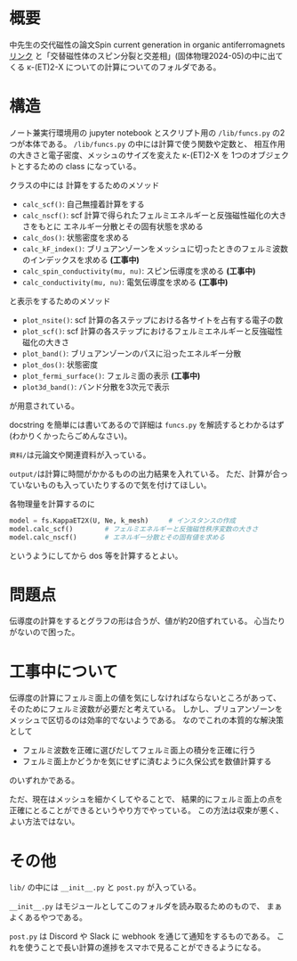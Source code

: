 
# 概要

中先生の交代磁性の論文Spin current generation in organic antiferromagnets
[リンク](https://www.nature.com/articles/s41467-019-12229-y)
と「交替磁性体のスピン分裂と交差相」(固体物理2024-05)の中に出てくる
κ-(ET)2-X についての計算についてのフォルダである。

# 構造

ノート兼実行環境用の jupyter notebook とスクリプト用の `/lib/funcs.py` の2つが本体である。
`/lib/funcs.py` の中には計算で使う関数や定数と、
相互作用の大きさと電子密度、メッシュのサイズを変えた κ-(ET)2-X を
1つのオブジェクトとするための class になっている。

クラスの中には
計算をするためのメソッド

- `calc_scf()`: 自己無撞着計算をする
- `calc_nscf()`: scf 計算で得られたフェルミエネルギーと反強磁性磁化の大きさをもとに
エネルギー分散とその固有状態を求める
- `calc_dos()`: 状態密度を求める
- `calc_kF_index()`: ブリュアンゾーンをメッシュに切ったときのフェルミ波数のインデックスを求める **(工事中)**
- `calc_spin_conductivity(mu, nu)`: スピン伝導度を求める **(工事中)**
- `calc_conductivity(mu, nu)`: 電気伝導度を求める **(工事中)**

と表示をするためのメソッド

- `plot_nsite()`: scf 計算の各ステップにおける各サイトを占有する電子の数
- `plot_scf()`: scf 計算の各ステップにおけるフェルミエネルギーと反強磁性磁化の大きさ
- `plot_band()`: ブリュアンゾーンのパスに沿ったエネルギー分散
- `plot_dos()`: 状態密度
- `plot_fermi_surface()`: フェルミ面の表示 **(工事中)**
- `plot3d_band()`: バンド分散を3次元で表示

が用意されている。

docstring を簡単には書いてあるので詳細は `funcs.py` を解読するとわかるはず
(わかりくかったらごめんなさい)。

`資料/`は元論文や関連資料が入っている。

`output/`は計算に時間がかかるものの出力結果を入れている。
ただ、計算が合っていないものも入っていたりするので気を付けてほしい。

各物理量を計算するのに

``` python
model = fs.KappaET2X(U, Ne, k_mesh)     # インスタンスの作成
model.calc_scf()        # フェルミエネルギーと反強磁性秩序変数の大きさ
model.calc_nscf()       # エネルギー分散とその固有値を求める
```

というようにしてから dos 等を計算するとよい。

# 問題点

伝導度の計算をするとグラフの形は合うが、値が約20倍ずれている。
心当たりがないので困った。

# 工事中について

伝導度の計算にフェルミ面上の値を気にしなければならないところがあって、
そのためにフェルミ波数が必要だと考えている。
しかし、ブリュアンゾーンをメッシュで区切るのは効率的でないようである。
なのでこれの本質的な解決策として

- フェルミ波数を正確に選びだしてフェルミ面上の積分を正確に行う
- フェルミ面上かどうかを気にせずに済むように久保公式を数値計算する

のいずれかである。

ただ、現在はメッシュを細かくしてやることで、
結果的にフェルミ面上の点を正確にとることができるというやり方でやっている。
この方法は収束が悪く、よい方法ではない。

# その他

`lib/` の中には `__init__.py` と `post.py` が入っている。

`__init__.py` はモジュールとしてこのフォルダを読み取るためのもので、
まぁよくあるやつである。

`post.py` は Discord や Slack に webhook を通じて通知をするものである。
これを使うことで長い計算の進捗をスマホで見ることができるようになる。
